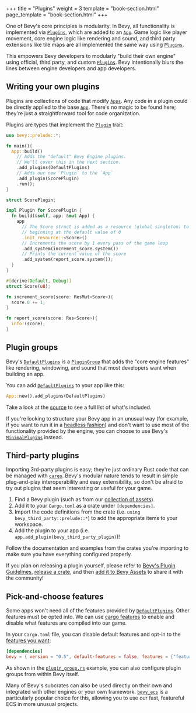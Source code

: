 +++
title = "Plugins"
weight = 3
template = "book-section.html"
page_template = "book-section.html"
+++

One of Bevy's core principles is modularity. In Bevy, all functionality is implemented via [`Plugins`], which are added to an [`App`]. Game logic like player movement, core engine logic like rendering and sound, and third party extensions like tile maps are all implemented the same way using [`Plugins`].

This empowers Bevy developers to modularly "build their own engine" using official, third party, and custom [`Plugins`]. Bevy intentionally blurs the lines between engine developers and app developers.

## Writing your own plugins

Plugins are collections of code that modify [`Apps`].
Any code in a plugin could be directly applied to the base [`App`].
There's no magic to be found here; they're just a straightforward tool for code organization.

Plugins are types that implement the [`Plugin`] trait:

```rust
use bevy::prelude::*;

fn main(){
  App::build()
    // Adds the "default" Bevy Engine plugins.
    // We'll cover this in the next section.
    .add_plugins(DefaultPlugins)
    // Adds our new `Plugin` to the `App`
    .add_plugin(ScorePlugin)
    .run();
}

struct ScorePlugin;

impl Plugin for ScorePlugin {
  fn build(&self, app: &mut App) {
    app
      // The Score struct is added as a resource (global singleton) to the world, 
      // beginning at the default value of 0
      .init_resource::<Score>()
      // Increments the score by 1 every pass of the game loop
      .add_system(increment_score.system())
      // Prints the current value of the score
      .add_system(report_score.system());
  }
}

#[derive(Default, Debug)]
struct Score(u8);

fn increment_score(score: ResMut<Score>){
  score.0 += 1;
}

fn report_score(score: Res<Score>){
  info!(score);
}
```

[`App`]: https://docs.rs/bevy/latest/bevy/app/struct.App.html
[`Apps`]: https://docs.rs/bevy/latest/bevy/app/struct.App.html
[`Plugin`]: https://docs.rs/bevy/latest/bevy/app/trait.Plugin.html
[`Plugins`]: https://docs.rs/bevy/latest/bevy/app/trait.Plugin.html

## Plugin groups

Bevy's [`DefaultPlugins`] is a [`PluginGroup`] that adds the "core engine features" like rendering, windowing, and sound that most developers want when building an app.

You can add [`DefaultPlugins`] to your app like this:

```rust
App::new().add_plugins(DefaultPlugins)
```

Take a look at the [source](https://github.com/bevyengine/bevy/blob/latest/crates/bevy_internal/src/default_plugins.rs) to see a full list of what's included.

If you're looking to structure your Bevy app in an unusual way (for example, if you want to run it in a [headless fashion](https://github.com/bevyengine/bevy/blob/latest/examples/app/headless.rs)) and don't want to use most of the functionality provided by the engine, you can choose to use  Bevy's [`MinimalPlugins`] instead.

[`DefaultPlugins`]: https://docs.rs/bevy/latest/bevy/struct.DefaultPlugins.html
[`PluginGroup`]: https://docs.rs/bevy/latest/bevy/app/trait.PluginGroup.html
[`MinimalPlugins`]: https://docs.rs/bevy/latest/bevy/struct.MinimalPlugins.html

## Third-party plugins

Importing 3rd-party plugins is easy; they're just ordinary Rust code that can be managed with [`cargo`](https://doc.rust-lang.org/cargo/).
Bevy's modular nature tends to result in simple plug-and-play interoperability and easy extensibility, so don't be afraid to try out plugins that seem interesting or useful for your game.

1. Find a Bevy plugin (such as from our [collection of assets](https://bevyengine.org/assets/)).
2. Add it to your `Cargo.toml` as a crate under `[dependencies]`.
3. Import the code definitions from the crate (i.e. `using bevy_third_party::prelude::*`) to add the appropriate items to your workspace.
4. Add the plugin to your app (i.e. `app.add_plugin(bevy_third_party_plugin)`)!

Follow the documentation and examples from the crates you're importing to make sure you have everything configured properly.

If you plan on releasing a plugin yourself, please refer to [Bevy's Plugin Guidelines](https://github.com/bevyengine/bevy/blob/main/docs/plugins_guidelines.md), [release a crate](https://doc.rust-lang.org/cargo/reference/publishing.html), and then [add it to Bevy Assets](https://github.com/bevyengine/bevy-assets/) to share it with the community!

## Pick-and-choose features

Some apps won't need all of the features provided by [`DefaultPlugins`]. Other features must be opted into. We can use [cargo features](https://doc.rust-lang.org/cargo/reference/features.html) to enable and disable what features are compiled into our game.

In your `Cargo.toml` file, you can disable default features and opt-in to the [features you want](https://github.com/bevyengine/bevy/blob/main/docs/cargo_features.md):

```toml
[dependencies]
bevy = { version = "0.5", default-features = false, features = ["feature_name"] }
```

As shown in the [`plugin_group.rs`](https://github.com/bevyengine/bevy/blob/latest/examples/app/plugin_group.rs) example, you can also configure plugin groups from within Bevy itself.

Many of Bevy's subcrates can also be used directly on their own and integrated with other engines or your own framework.
[`bevy_ecs`](https://crates.io/crates/bevy_ecs) is a particularly popular choice for this, allowing you to use our fast, featureful ECS in more unusual projects.
